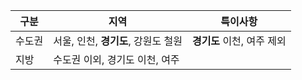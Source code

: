 
| 구분  | 지역                      | 특이사항              |
| --- | ----------------------- | ----------------- |
| 수도권 | 서울, 인천, **경기도**, 강원도 철원 | **경기도** 이천, 여주 제외 |
| 지방  | 수도권 이외, 경기도 이천, 여주      |                   |

